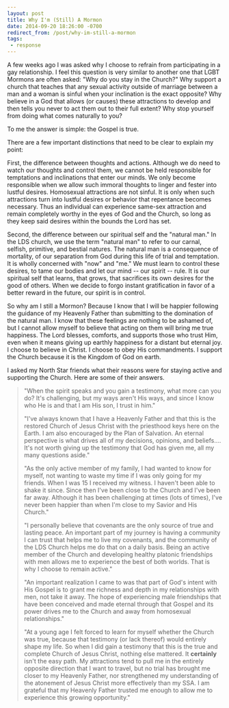 ```yaml
---
layout: post
title: Why I'm (Still) A Mormon
date: 2014-09-20 18:26:00 -0700
redirect_from: /post/why-im-still-a-mormon
tags:
 - response
---
```


A few weeks ago I was asked why I choose to refrain from participating in a gay relationship. I feel this question is very similar to another one that LGBT Mormons are often asked: "Why do you stay in the Church?" Why support a church that teaches that any sexual activity outside of marriage between a man and a woman is sinful when your inclination is the exact opposite? Why believe in a God that allows (or causes) these attractions to develop and then tells you never to act them out to their full extent? Why stop yourself from doing what comes naturally to you?

To me the answer is simple: the Gospel is true.

There are a few important distinctions that need to be clear to explain my point:

First, the difference between thoughts and actions. Although we do need to watch our thoughts and control them, we cannot be held responsible for temptations and inclinations that enter our minds. We only become responsible when we allow such immoral thoughts to linger and fester into lustful desires. Homosexual attractions are not sinful. It is only when such attractions turn into lustful desires or behavior that repentance becomes necessary. Thus an individual can experience same-sex attraction and remain completely worthy in the eyes of God and the Church, so long as they keep said desires within the bounds the Lord has set.

Second, the difference between our spiritual self and the "natural man." In the LDS church, we use the term "natural man" to refer to our carnal, selfish, primitive, and bestial natures. The natural man is a consequence of mortality, of our separation from God during this life of trial and temptation. It is wholly concerned with "now" and "me." We must learn to control these desires, to tame our bodies and let our mind -- our spirit -- rule. It is our spiritual self that learns, that grows, that sacrifices its own desires for the good of others. When we decide to forgo instant gratification in favor of a better reward in the future, our spirit is in control.

So why am I still a Mormon? Because I know that I will be happier following the guidance of my Heavenly Father than submitting to the domination of the natural man. I know that these feelings are nothing to be ashamed of, but I cannot allow myself to believe that acting on them will bring me true happiness. The Lord blesses, comforts, and supports those who trust Him, even when it means giving up earthly happiness for a distant but eternal joy. I choose to believe in Christ. I choose to obey His commandments. I support the Church because it is the Kingdom of God on earth.

I asked my North Star friends what their reasons were for staying active and supporting the Church. Here are some of their answers.

> "When the spirit speaks and you gain a testimony, what more can you do? It's challenging, but my ways aren't His ways, and since I know who He is and that I am His son, I trust in him."
> 
> "I've always known that I have a Heavenly Father and that this is the restored Church of Jesus Christ with the priesthood keys here on the Earth. I am also encouraged by the Plan of Salvation. An eternal perspective is what drives all of my decisions, opinions, and beliefs.... It's not worth giving up the testimony that God has given me, all my many questions aside."
> 
> "As the only active member of my family, I had wanted to know for myself, not wanting to waste my time if I was only going for my friends. When I was 15 I received my witness. I haven't been able to shake it since. Since then I've been close to the Church and I've been far away. Although it has been challenging at times (lots of times), I've never been happier than when I'm close to my Savior and His Church."
> 
> "I personally believe that covenants are the only source of true and lasting peace. An important part of my journey is having a community I can trust that helps me to live my covenants, and the community of the LDS Church helps me do that on a daily basis. Being an active member of the Church and developing healthy platonic friendships with men allows me to experience the best of both worlds. That is why I choose to remain active."
> 
> "An important realization I came to was that part of God's intent with His Gospel is to grant me richness and depth in my relationships with men, not take it away. The hope of experiencing male friendships that have been conceived and made eternal through that Gospel and its power drives me to the Church and away from homosexual relationships."
> 
> "At a young age I felt forced to learn for myself whether the Church was true, because that testimony (or lack thereof) would entirely shape my life. So when I did gain a testimony that this is the true and complete Church of Jesus Christ, nothing else mattered. It **certainly** isn't the easy path. My attractions tend to pull me in the entirely opposite direction that I want to travel, but no trial has brought me closer to my Heavenly Father, nor strengthened my understanding of the atonement of Jesus Christ more effectively than my SSA. I am grateful that my Heavenly Father trusted me enough to allow me to experience this growing opportunity."

